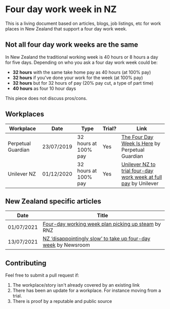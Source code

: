 # Four day work week in NZ
This is a living document based on articles, blogs, job listings, etc for work places in New Zealand that support a four day work week.

## Not all four day work weeks are the same
In New Zealand the traditional working week is 40 hours or 8 hours a day for five days. Depending on who you ask a four day work week could be:
- **32 hours** with the same take home pay as 40 hours (at 100% pay)
- **32 hours** if you've done your work for the week (at 100% pay)
- **32 hours** but for 32 hours of pay (20% pay cut, a type of part time)
- **40 hours** as four 10 hour days

This piece does not discuss pros/cons.

## Workplaces

|Workplace|Date|Type|Trial?|Link|
|--|--|--|--|--|
| Perpetual Guardian | 23/07/2019 | 32 hours at 100% pay | Yes | [The Four Day Week Is Here](https://www.perpetualguardian.co.nz/the-four-day-week-is-here/) by Perpetual Guardian |
| Unilever NZ | 01/12/2020 | 32 hours at 100% pay | Yes | [Unilever NZ to trial four-day work week at full pay](https://www.unilever.com.au/news/press-releases/2020/unilever-nz-to-trial-four-day-work-week-at-full-pay/) by Unilever |

## New Zealand specific articles

| Date | Title |
|-----|---|
|01/07/2021| [Four-day working week plan picking up steam](https://www.rnz.co.nz/national/programmes/sunday/audio/2018806342/four-day-working-week-plan-picking-up-steam) by RNZ |
|13/07/2021| [NZ ‘disappointingly slow’ to take up four-day week](https://www.newsroom.co.nz/disappointingly-slow-uptake-of-4-day-week) by Newsroom |

## Contributing
Feel free to submit a pull request if:  
1. The workplace/story isn't already covered by an existing link
2. There has been an update for a workplace. For instance moving from a trial. 
3. There is proof by a reputable and public source
